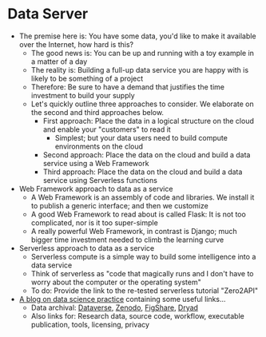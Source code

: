 # Data Server

* The premise here is: You have some data, you'd like to make it available over the Internet, how hard is this?
    * The good news is: You can be up and running with a toy example in a matter of a day
    * The reality is: Building a full-up data service you are happy with is likely to be something of a project
    * Therefore: Be sure to have a demand that justifies the time investment to build your supply
    * Let's quickly outline three approaches to consider. We elaborate on the second and third approaches below.
        * First approach: Place the data in a logical structure on the cloud and enable your "customers" to read it
            - Simplest; but your data users need to build compute environments on the cloud
        * Second approach: Place the data on the cloud and build a data service using a Web Framework
        * Third approach: Place the data on the cloud and build a data service using Serverless functions
* Web Framework approach to data as a service
    * A Web Framework is an assembly of code and libraries. We install it to publish a generic interface; and then we customize
    * A good Web Framework to read about is called Flask: It is not too complicated, nor is it too super-simple
    * A really powerful Web Framework, in contrast is Django; much bigger time investment needed to climb the learning curve
* Serverless approach to data as a service
    * Serverless compute is a simple way to build some intelligence into a data service
    * Think of serverless as "code that magically runs and I don't have to worry about the computer or the operating system"
    * To do: Provide the link to the re-tested serverless tutorial "Zero2API"
* [A blog on data science practice](https://www.authorea.com/users/3/articles/3410/_show_article) containing some useful links...
    * Data archival: [Dataverse](https://dataverse.org), [Zenodo](http://zenodo.org/), [FigShare](http://figshare.com/), [Dryad](https://datadryad.org)
    * Also links for: Research data, source code, workflow, executable publication, tools, licensing, privacy
